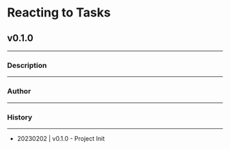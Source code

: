 # Reacting to Tasks
## v0.1.0
---

### Description
---

### Author
---

### History
---

 - 20230202 | v0.1.0 - Project Init